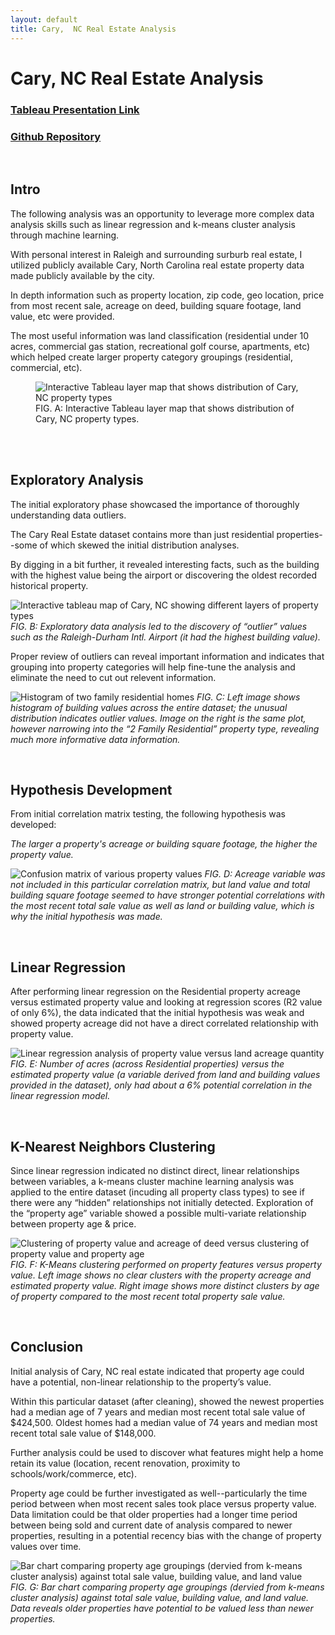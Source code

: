 ```yaml
---
layout: default
title: Cary,  NC Real Estate Analysis
---
```

# Cary, NC Real Estate Analysis

### [Tableau Presentation Link](https://public.tableau.com/app/profile/kirsten.currie/viz/CaryNC_PropertyValueAnalysis/CaryProperties?publish=yes)

### [Github Repository](https://github.com/kirstencurrie/cf_cary-real-estate)

<br>

## Intro

The following analysis was an opportunity to leverage more complex data analysis skills such as linear regression and k-means cluster analysis through machine learning.

With personal interest in Raleigh and surrounding surburb real estate, I utilized publicly available Cary, North Carolina real estate property data made publicly available by the city.

In depth information such as property location, zip code, geo location, price from most recent sale, acreage on deed, building square footage, land
value, etc were provided.

The most useful information was land classification (residential under 10 acres, commercial gas station, recreational golf course, apartments, etc) which helped create larger property category groupings (residential, commercial, etc).


<figure>
  <img src="assets/img/cary_map.png" alt="Interactive Tableau layer map that shows distribution of Cary, NC property types">
  <figcaption>FIG. A: Interactive Tableau layer map that shows distribution of Cary, NC property types.</figcaption>
</figure>

<br>
<br>

## Exploratory Analysis

The initial exploratory phase showcased the importance of thoroughly understanding data outliers.

The Cary Real Estate dataset contains more than just residential properties--some of which skewed the initial distribution analyses.

By digging in a bit further, it revealed interesting facts, such as the building with the highest value being the airport or discovering the oldest recorded historical property.

![Interactive tableau map of Cary, NC showing different layers of property types](assets/img/cary_oldest.png)
*FIG. B: Exploratory data analysis led to the discovery of “outlier” values such as the Raleigh-Durham Intl.
Airport (it had the highest building value).*

Proper review of outliers can reveal important information and indicates that grouping into property categories will help fine-tune the analysis and
eliminate the need to cut out relevent information.

![Histogram of two family residential homes](assets/img/cary_histo.png)
*FIG. C: Left image shows histogram of building values across the entire dataset; the unusual distribution
indicates outlier values. Image on the right is the same plot, however narrowing into the “2 Family Residential”
property type, revealing much more informative data information.*

<br>

## Hypothesis Development

From initial correlation matrix testing, the following hypothesis was developed:

*The larger a property's acreage or building square footage, the higher the property value.*

![Confusion matrix of various property values](assets/img/cary_confusion.png)
*FIG. D: Acreage variable was not included in this particular correlation matrix, but land value and total
building square footage seemed to have stronger potential correlations with the most recent total sale value
as well as land or building value, which is why the initial hypothesis was made.*

<br>

## Linear Regression

After performing linear regression on the Residential property acreage versus estimated property value and looking at regression scores (R2 value of only 6%), the data indicated that the initial hypothesis was weak and showed property acreage did not have a direct correlated relationship with property value.

![Linear regression analysis of property value versus land acreage quantity](assets/img/cary_linear.png)
*FIG. E: Number of acres (across Residential properties) versus the estimated property value (a variable derived from land and
building values provided in the dataset), only had about a 6% potential correlation in the linear regression model.*

<br>

## K-Nearest Neighbors Clustering

Since linear regression indicated no distinct direct, linear relationships between variables, a k-means cluster machine learning analysis was applied to the entire dataset (incuding all property class types) to see if there were any “hidden” relationships not initially detected. Exploration of the “property age” variable showed a possible multi-variate relationship between property age & price.

![Clustering of property value and acreage of deed versus clustering of property value and property age](assets/img/cary_knearest.png)
*FIG. F: K-Means clustering performed on property features versus property value. Left image shows no clear clusters with the property acreage and estimated property value. Right image shows more distinct clusters by age of property compared to the most recent total property sale value.*

<br>

## Conclusion

Initial analysis of Cary, NC real estate indicated that property age could have a potential, non-linear relationship to the property’s value.

Within this particular dataset (after cleaning), showed the newest properties had a median age of 7 years and median most recent total sale value of $424,500. Oldest homes had a median value of 74 years and median most recent total sale value of $148,000. 

Further analysis could be used to discover what features might help a home retain its value (location, recent renovation, proximity to schools/work/commerce, etc).

Property age could be further investigated as well--particularly the time period between when most recent sales took place versus property value. Data limitation could be that older properties had a longer time period between being sold and current date of analysis compared to newer properties, resulting in a potential recency bias with the change of property values over time.

![Bar chart comparing property age groupings (dervied from k-means cluster analysis) against total sale value, building value, and land value](assets/img/cary_clusters.png)
*FIG. G: Bar chart comparing property age groupings (dervied from k-means cluster analysis) against total sale value, building value, and land value. Data reveals older properties have potential to be valued less than newer properties.*
